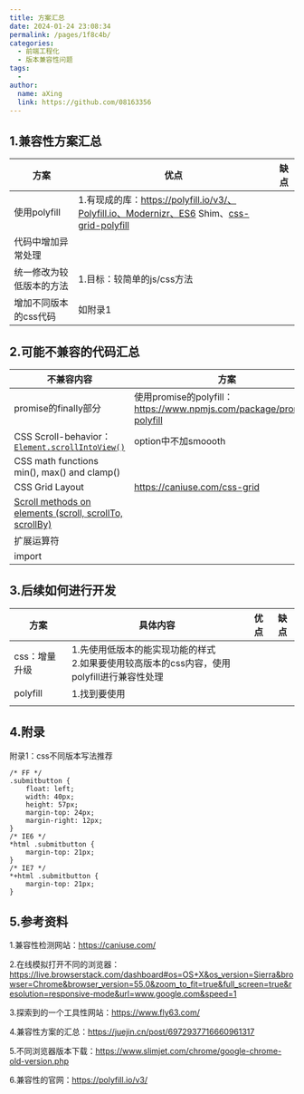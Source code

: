 ```yaml
---
title: 方案汇总
date: 2024-01-24 23:08:34
permalink: /pages/1f8c4b/
categories:
  - 前端工程化
  - 版本兼容性问题
tags:
  - 
author: 
  name: aXing
  link: https://github.com/08163356
---
```







## 1.兼容性方案汇总

| 方案                     | 优点                                                         | 缺点 |
| ------------------------ | ------------------------------------------------------------ | ---- |
| 使用polyfill             | 1.有现成的库：https://polyfill.io/v3/、Polyfill.io、Modernizr、ES6 Shim、[css-grid-polyfill](https://github.com/FremyCompany/css-grid-polyfill) |      |
| 代码中增加异常处理       |                                                              |      |
| 统一修改为较低版本的方法 | 1.目标：较简单的js/css方法                                   |      |
| 增加不同版本的css代码    | 如附录1                                                      |      |


<!-- more -->

## 2.可能不兼容的代码汇总

| 不兼容内容                                                   | 方案                                                         |
| ------------------------------------------------------------ | ------------------------------------------------------------ |
| promise的finally部分                                         | 使用promise的polyfill：https://www.npmjs.com/package/promise-polyfill |
| CSS Scroll-behavior：[`Element.scrollIntoView()`](https://caniuse.com/scrollintoview) | option中不加smoooth                                          |
| CSS math functions min(), max() and clamp()                  |                                                              |
| CSS Grid Layout                                              | https://caniuse.com/css-grid                                 |
| [Scroll methods on elements (scroll, scrollTo, scrollBy)](https://caniuse.com/element-scroll-methods) |                                                              |
| 扩展运算符                                                   |                                                              |
| import                                                       |                                                              |

## 3.后续如何进行开发

| 方案          | 具体内容                                                     | 优点 | 缺点 |
| ------------- | ------------------------------------------------------------ | ---- | ---- |
| css：增量升级 | 1.先使用低版本的能实现功能的样式<br />2.如果要使用较高版本的css内容，使用polyfill进行兼容性处理 |      |      |
| polyfill      | 1.找到要使用                                                 |      |      |
|               |                                                              |      |      |

## 4.附录

附录1：css不同版本写法推荐

```
/* FF */
.submitbutton {
    float: left;
    width: 40px;
    height: 57px;
    margin-top: 24px;
    margin-right: 12px;
}
/* IE6 */
*html .submitbutton {
    margin-top: 21px;
}
/* IE7 */
*+html .submitbutton {
    margin-top: 21px;
}
```

## 5.参考资料

1.兼容性检测网站：https://caniuse.com/

2.在线模拟打开不同的浏览器：https://live.browserstack.com/dashboard#os=OS+X&os_version=Sierra&browser=Chrome&browser_version=55.0&zoom_to_fit=true&full_screen=true&resolution=responsive-mode&url=www.google.com&speed=1

3.探索到的一个工具性网站：https://www.fly63.com/

4.兼容性方案的汇总：https://juejin.cn/post/6972937716660961317

5.不同浏览器版本下载：https://www.slimjet.com/chrome/google-chrome-old-version.php

6.兼容性的官网：https://polyfill.io/v3/